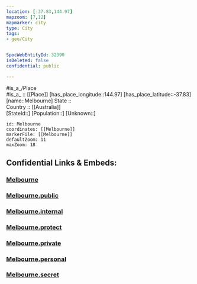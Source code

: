 ```yaml
---
location: [-37.83,144.97] 
mapzoom: [7,12] 
mapmarker: city 
type: City
tags:
- geo/City


SpocWebEntityId: 32390
isDeleted: false
confidential: public

---
```

#is_a_/Place  
#is_a_ :: [[Place]] 
[has_place_longitude::144.97] 
[has_place_latitude::-37.83] 
[name::Melbourne] 
State ::  
Country :: [[Australia]]  
[StateId::] 
[Population::] 
[Unknown::] 


```leaflet
id: Melbourne
coordinates: [[Melbourne]] 
markerFile: [[Melbourne]] 
defaultZoom: 11 
maxZoom: 18
```


## Confidential Links & Embeds: 

### [Melbourne](/_Standards/Earth/Continent/Australasia/Australia/Counties/Victoria/City/Melbourne.md) 

### [Melbourne.public](/_public/Earth/Continent/Australasia/Australia/Counties/Victoria/City/Melbourne.public.md) 

### [Melbourne.internal](/_internal/Earth/Continent/Australasia/Australia/Counties/Victoria/City/Melbourne.internal.md) 

### [Melbourne.protect](/_protect/Earth/Continent/Australasia/Australia/Counties/Victoria/City/Melbourne.protect.md) 

### [Melbourne.private](/_private/Earth/Continent/Australasia/Australia/Counties/Victoria/City/Melbourne.private.md) 

### [Melbourne.personal](/_personal/Earth/Continent/Australasia/Australia/Counties/Victoria/City/Melbourne.personal.md) 

### [Melbourne.secret](/_secret/Earth/Continent/Australasia/Australia/Counties/Victoria/City/Melbourne.secret.md)

